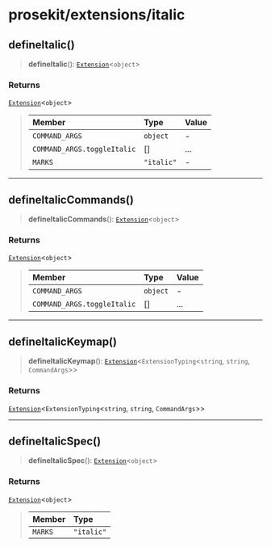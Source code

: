 # prosekit/extensions/italic

<a id="defineItalic" name="defineItalic"></a>

## defineItalic()

> **defineItalic**(): [`Extension`](../core.md#ExtensionT)\<`object`\>

### Returns

[`Extension`](../core.md#ExtensionT)\<`object`\>

> | Member | Type | Value |
> | :------ | :------ | :------ |
> | `COMMAND_ARGS` | `object` | - |
> | `COMMAND_ARGS.toggleItalic` | [] | ... |
> | `MARKS` | `"italic"` | - |
>

***

<a id="defineItalicCommands" name="defineItalicCommands"></a>

## defineItalicCommands()

> **defineItalicCommands**(): [`Extension`](../core.md#ExtensionT)\<`object`\>

### Returns

[`Extension`](../core.md#ExtensionT)\<`object`\>

> | Member | Type | Value |
> | :------ | :------ | :------ |
> | `COMMAND_ARGS` | `object` | - |
> | `COMMAND_ARGS.toggleItalic` | [] | ... |
>

***

<a id="defineItalicKeymap" name="defineItalicKeymap"></a>

## defineItalicKeymap()

> **defineItalicKeymap**(): [`Extension`](../core.md#ExtensionT)\<`ExtensionTyping`\<`string`, `string`, `CommandArgs`\>\>

### Returns

[`Extension`](../core.md#ExtensionT)\<`ExtensionTyping`\<`string`, `string`, `CommandArgs`\>\>

***

<a id="defineItalicSpec" name="defineItalicSpec"></a>

## defineItalicSpec()

> **defineItalicSpec**(): [`Extension`](../core.md#ExtensionT)\<`object`\>

### Returns

[`Extension`](../core.md#ExtensionT)\<`object`\>

> | Member | Type |
> | :------ | :------ |
> | `MARKS` | `"italic"` |
>
